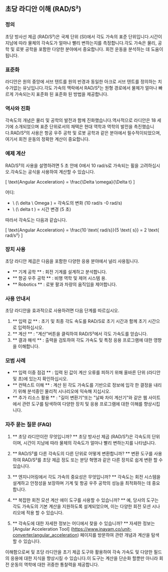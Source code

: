 ## 초당 라디안 이해 (RAD/S²)

### 정의
초당 방사선 제곱 (RAD/S²)은 국제 단위 (SI)에서 각도 가속의 표준 단위입니다.시간이 지남에 따라 물체의 각속도가 얼마나 빨리 변하는지를 측정합니다.각도 가속은 물리, 공학 및 로봇 공학을 포함한 다양한 분야에서 중요합니다. 회전 운동을 분석하는 데 도움이됩니다.

### 표준화
라디안은 원의 중앙에 서브 텐트를 원의 반경과 동일한 아크로 서브 텐트를 정의하는 치수가없는 유닛입니다.각도 가속의 맥락에서 RAD/S²는 원형 경로에서 물체가 얼마나 빠르게 가속되는지 표준화 된 표준화 된 방법을 제공합니다.

### 역사와 진화
각속도의 개념은 물리 및 공학의 발전과 함께 진화했습니다.역사적으로 라디안은 18 세기에 소개되었으며 표준 단위로서의 채택은 현대 역학과 역학의 발전을 촉진했습니다.RAD/S²의 사용은 항공 우주 공학 및 로봇 공학과 같은 분야에서 필수적이되었으며, 여기서 회전 운동의 정확한 계산이 중요합니다.

### 예제 계산
RAD/S²의 사용을 설명하려면 5 초 안에 0에서 10 rad/s로 가속되는 휠을 고려하십시오.각속도는 공식을 사용하여 계산할 수 있습니다.

\[ \text{Angular Acceleration} = \frac{\Delta \omega}{\Delta t} \]

어디:
- \ (\ delta \ Omega \) = 각속도의 변화 (10 rad/s -0 rad/s)
- \ (\ delta t \) = 시간 변경 (5 초)

따라서 각속도는 다음과 같습니다.

\[ \text{Angular Acceleration} = \frac{10 \text{ rad/s}}{5 \text{ s}} = 2 \text{ rad/s²} \]

### 장치 사용
초당 라디안 제곱은 다음을 포함한 다양한 응용 분야에서 널리 사용됩니다.
- ** 기계 공학 ** : 회전 기계를 설계하고 분석합니다.
- ** 항공 우주 공학 ** : 비행 역학 및 제어 시스템 용.
- ** Robotics ** : 로봇 팔과 차량의 움직임을 제어합니다.

### 사용 안내서
초당 라디안을 효과적으로 사용하려면 다음 단계를 따르십시오.
1. ** 입력 값 ** : 초기 및 최종 각도 속도를 RAD/S로 초기 시간과 함께 초기 시간으로 입력하십시오.
2. ** 계산 ** : "계산"버튼을 클릭하여 RAD/S²에서 각도 가속도를 얻습니다.
3. ** 결과 해석 ** : 출력을 검토하여 각도 가속도 및 특정 응용 프로그램에 대한 영향을 이해합니다.

### 모범 사례
- ** 입력 이중 점검 ** : 입력 된 값이 계산 오류를 피하기 위해 올바른 단위 (라디안 및 초)에 있는지 확인하십시오.
- ** 컨텍스트 이해 ** : 계산 된 각도 가속도를 기반으로 정보에 입각 한 결정을 내리기 위해 분석중인 물리적 시나리오에 익숙해 지십시오.
- ** 추가 리소스 활용 ** : "길이 변환기"또는 "날짜 차이 계산기"와 같은 웹 사이트에서 관련 도구를 탐색하여 다양한 장치 및 응용 프로그램에 대한 이해를 향상시킵니다.

### 자주 묻는 질문 (FAQ)

1. ** 초당 라디안이란 무엇입니까? **
초당 방사선 제곱 (RAD/S²)은 각속도의 단위이며, 시간이 지남에 따라 물체의 각속도가 얼마나 빨리 변하는지를 나타냅니다.

2. ** RAD/S²를 다른 각속도의 다른 단위로 어떻게 변환합니까? **
변환 도구를 사용하여 RAD/S²를 초당 제곱 정도 또는 분당 혁명과 같은 다른 장치로 쉽게 변환 할 수 있습니다.

3. ** 엔지니어링에서 각도 가속의 중요성은 무엇입니까? **
각속도는 회전 시스템을 설계하고 안정성을 보장하며 기계 및 항공 우주 공학의 성능을 최적화하는 데 중요합니다.

4. ** 복잡한 회전 모션 계산 에이 도구를 사용할 수 있습니까? **
예, 당사의 도구는 각도 가속도의 기본 계산을 지원하도록 설계되었으며, 이는 다양한 회전 모션 시나리오에 적용 할 수 있습니다.

5. ** 각속도에 대한 자세한 정보는 어디에서 찾을 수 있습니까? **
자세한 정보는 [Angular Acceleration Tool] (https://www.inayam.co/unit-converter/angular_acceleration) 페이지를 방문하여 관련 개념과 계산을 탐색 할 수 있습니다.

이해함으로써 및 초당 라디안을 초기 제곱 도구와 활용하여 각속 가속도 및 다양한 필드의 응용에 대한 지식을 향상시킬 수 있습니다.이 도구는 계산을 단순화 할뿐만 아니라 회전 운동의 역학에 대한 귀중한 통찰력을 제공합니다.
